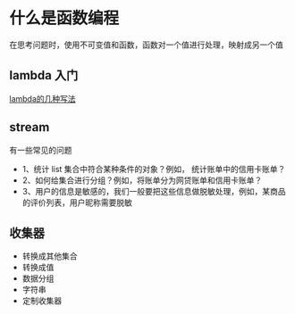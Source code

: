 # 什么是函数编程

在思考问题时，使用不可变值和函数，函数对一个值进行处理，映射成另一个值

## lambda 入门

[lambda的几种写法](https://github.com/chenlushun/java8/blob/master/lambda.md)

## stream

有一些常见的问题

- 1、统计 list 集合中符合某种条件的对象？例如， 统计账单中的信用卡账单？
- 2、如何给集合进行分组？例如，将账单分为网贷账单和信用卡账单？
- 3、用户的信息是敏感的，我们一般要把这些信息做脱敏处理，例如，某商品的评价列表，用户昵称需要脱敏
    
## 收集器

- 转换成其他集合
- 转换成值
- 数据分组
- 字符串
- 定制收集器